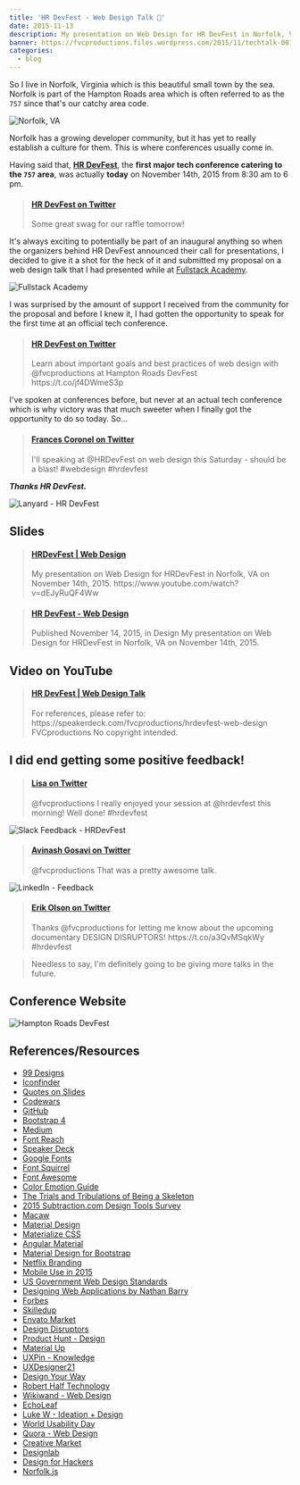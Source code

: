 ```yaml
---
title: 'HR DevFest - Web Design Talk 🎨️'
date: 2015-11-13
description: My presentation on Web Design for HR DevFest in Norfolk, VA on November 14th, 2015.
banner: https://fvcproductions.files.wordpress.com/2015/11/techtalk-001.jpeg?w=1024&h=435&crop=1
categories:
  - blog
---
```


So I live in Norfolk, Virginia which is this beautiful small town by the sea. Norfolk is part of the Hampton Roads area which is often referred to as the `757` since that's our catchy area code.

![Norfolk, VA](https://blogs-images.forbes.com/forbestravelguide/files/2015/08/0820_FL-norfolk-virginia-skyline_2000x1125-1152x648.jpg)

Norfolk has a growing developer community, but it has yet to really establish a culture for them. This is where conferences usually come in.

Having said that, **[HR DevFest](https://hrdevfest.org 'HRDevFest')**, the **first major tech conference catering to the `757` area**, was actually **today** on November 14th, 2015 from 8:30 am to 6 pm.

<blockquote class="embedly-card"><h4><a href="https://twitter.com/Hhttps:RDevFest/status/665359937908903936">HR DevFest on Twitter</a></h4><p>Some great swag for our raffle tomorrow!</p></blockquote>
<script async src="//cdn.embedly.com/widgets/platform.js" charset="UTF-8"></script>

It's always exciting to potentially be part of an inaugural anything so when the organizers behind HR DevFest announced their call for presentations, I decided to give it a shot for the heck of it and submitted my proposal on a web design talk that I had presented while at [Fullstack Academy](https://fullstackacademy.com 'Fullstack Academy').

![Fullstack Academy](https://i.stack.imgur.com/7cBUc.jpg)

I was surprised by the amount of support I received from the community for the proposal and before I knew it, I had gotten the opportunity to speak for the first time at an official tech conference.

<blockquote class="embedly-card"><h4><a href="https://twitter.com/HRDevFest/status/656476470454300672">HR DevFest on Twitter</a></h4><p>Learn about important goals and best practices of web design with @fvcproductions at Hampton Roads DevFest https://t.co/jf4DWmeS3p</p></blockquote>
<script async src="//cdn.embedly.com/widgets/platform.js" charset="UTF-8"></script>

I've spoken at conferences before, but never at an actual tech conference which is why victory was that much sweeter when I finally got the opportunity to do so today. So...

<blockquote class="embedly-card"><h4><a href="https://twitter.com/fvcproductions/status/662647429737615360">Frances Coronel on Twitter</a></h4><p>I'll speaking at @HRDevFest on web design this Saturday - should be a blast! #webdesign #hrdevfest</p></blockquote>
<script async src="//cdn.embedly.com/widgets/platform.js" charset="UTF-8"></script>

**_Thanks HR DevFest._**

![Lanyard - HR DevFest](https://fvcproductions.files.wordpress.com/2015/11/img_0100.jpg)

## Slides

<blockquote class="embedly-card"><h4><a href="https://speakerdeck.com/fvcproductions/hrdevfest-web-design">HRDevFest | Web Design</a></h4><p>My presentation on Web Design for HRDevFest in Norfolk, VA on November 14th, 2015. https://www.youtube.com/watch?v=dEJyRuQF4Ww</p></blockquote>
<script async src="//cdn.embedly.com/widgets/platform.js" charset="UTF-8"></script>

<blockquote class="embedly-card"><h4><a href="https://www.slideshare.net/FVCproductions/2015-1114-hr-dev-fest-web-design">HR DevFest - Web Design</a></h4><p>Published November 14, 2015, in Design My presentation on Web Design for HRDevFest in Norfolk, VA on November 14th, 2015.</p></blockquote>
<script async src="//cdn.embedly.com/widgets/platform.js" charset="UTF-8"></script>

## Video on YouTube

<blockquote class="embedly-card"><h4><a href="https://www.youtube.com/watch?v=dEJyRuQF4Ww">HR DevFest | Web Design Talk</a></h4><p>For references, please refer to: https://speakerdeck.com/fvcproductions/hrdevfest-web-design FVCproductions No copyright intended.</p></blockquote>
<script async src="//cdn.embedly.com/widgets/platform.js" charset="UTF-8"></script>

## I did end getting some positive feedback!

<blockquote class="embedly-card"><h4><a href="https://twitter.com/lisadenoia/status/665604693549170688">Lisa on Twitter</a></h4><p>@fvcproductions I really enjoyed your session at @hrdevfest this morning! Well done! #hrdevfest</p></blockquote>
<script async src="//cdn.embedly.com/widgets/platform.js" charset="UTF-8"></script>

![Slack Feedback - HRDevFest](https://fvcproductions.files.wordpress.com/2015/11/screenshot-2015-11-14-20-14-11.png)

<blockquote class="embedly-card"><h4><a href="https://twitter.com/aag1091/status/665554097798426624">Avinash Gosavi on Twitter</a></h4><p>@fvcproductions That was a pretty awesome talk.</p></blockquote>
<script async src="//cdn.embedly.com/widgets/platform.js" charset="UTF-8"></script>

![LinkedIn - Feedback](https://fvcproductions.files.wordpress.com/2015/11/screenshot-2015-11-14-23-14-32.png)

<blockquote class="embedly-card"><h4><a href="https://twitter.com/erikpmp/status/665554118182703105">Erik Olson on Twitter</a></h4><p>Thanks @fvcproductions for letting me know about the upcoming documentary DESIGN DISRUPTORS! https://t.co/a3QvMSqkWy #hrdevfest</p></blockquote>
<script async src="//cdn.embedly.com/widgets/platform.js" charset="UTF-8"></script>

> Needless to say, I'm definitely going to be giving more talks in the future.

## Conference Website

![Hampton Roads DevFest](https://fvcproductions.files.wordpress.com/2015/11/hampton-roads-devfest.jpg)

## References/Resources

- [99 Designs](https://99designs.com/)
- [Iconfinder](https://www.iconfinder.com/iconsets/iconsimple-logotypes)
- [Quotes on Slides](https://quotesonslides.ideationkings.com/)
- [Codewars](https://codewars.com)
- [GitHub](https://github.com)
- [Bootstrap 4](https://v4-alpha.getbootstrap.com/)
- [Medium](https://medium.com/tag/design)
- [Font Reach](https://fontreach.com)
- [Speaker Deck](https://speakerdeck.com/p/featured)
- [Google Fonts](https://google.com/fonts)
- [Font Squirrel](https://fontsquirrel.com/)
- [Font Awesome](https://fontawesome.com/)
- [Color Emotion Guide](https://visual.ly/color-emotion-guide)
- [The Trials and Tribulations of Being a Skeleton](https://vimeo.com/108496060)
- [2015 Subtraction.com Design Tools Survey](https://tools.subtraction.com/)
- [Macaw](https://macaw.co)
- [Material Design](https://www.google.com/design/spec/material-design/introduction.html)
- [Materialize CSS](https://materializecss.com/)
- [Angular Material](https://material.angularjs.org/latest/)
- [Material Design for Bootstrap](https://fezvrasta.github.io/bootstrap-material-design/)
- [Netflix Branding](https://gretelny.com/project/56/netflix-branding)
- [Mobile Use in 2015](https://www.pewinternet.org/2015/04/01/us-smartphone-use-in-2015/)
- [US Government Web Design Standards](https://playbook.cio.gov/designstandards/)
- [Designing Web Applications by Nathan Barry](https://nathanbarry.com/webapps/)
- [Forbes](https://www.forbes.com/sites/calebmelby/2012/10/05/the-top-5-ugliest-billionaire-websites/)
- [Skilledup](https://www.skilledup.com/articles/christopher-nolan-movies-teach-winning-hackathons)
- [Envato Market](https://themeforest.net/community/market)
- [Design Disruptors](https://designdisruptors.com)
- [Product Hunt - Design](https://www.producthunt.com/#!/s/posts/design)
- [Material Up](https://www.materialup.com/)
- [UXPin - Knowledge](https://www.uxpin.com/knowledge.html)
- [UXDesigner21](https://uxdesigner21.com/)
- [Design Your Way](www.designyourway.net/blog/inspiration/the-case-against-using-bootstrap-to-design-websites/)
- [Robert Half Technology](www.roberthalf.com/technology/blog/6-reasons-why-coders-should-understand-design)
- [Wikiwand - Web Design](https://www.wikiwand.com/en/Web_design)
- [EchoLeaf](https://www.echoleaf.com/blog/why-website-design-so-important)
- [Luke W - Ideation + Design](https://www.lukew.com/ff/entry.asp?1945)
- [World Usability Day](https://worldusabilityday.org/)
- [Quora - Web Design](https://www.quora.com/topic/Web-Design)
- [Creative Market](https://creativemarket.com)
- [Designlab](https://trydesignlab.com/)
- [Design for Hackers](https://designforhackers.com)
- [Norfolk.js](https://www.meetup.com/NorfolkJS/)
